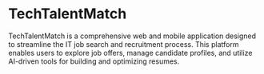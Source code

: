 # TechTalentMatch
TechTalentMatch is a comprehensive web and mobile application designed to streamline the IT job search and recruitment process. This platform enables users to explore job offers, manage candidate profiles, and utilize AI-driven tools for building and optimizing resumes.
